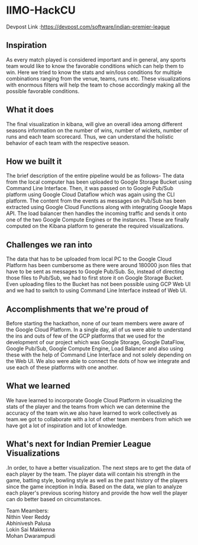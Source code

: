 # IIMO-HackCU

Devpost Link :https://devpost.com/software/indian-premier-league

## Inspiration
As every match played is considered important and in general, any sports team would like to know the favorable conditions which can help them to win. Here we tried to know the stats and win/loss conditions for multiple combinations ranging from the venue, teams, runs etc. These visualizations with enormous filters will help the team to chose accordingly making all the possible favorable conditions.
## What it does
The final visualization in kibana, will give an overall idea among different seasons information on the number of wins, number of wickets, number of runs and each team scorecard. Thus, we can understand the holistic behavior of each team with the respective season.
## How we built it
The brief description of the entire pipeline would be as follows-
The data from the local computer has been uploaded to Google Storage Bucket using Command Line Interface. Then, it was passed on to Google Pub/Sub platform using Google Cloud Dataflow which was again using the CLI platform. The content from the events as messages on Pub/Sub has been extracted using Google Cloud Functions along with integrating Google Maps API. The load balancer then handles the incoming traffic and sends it onto one of the two Google Compute Engines or the instances. These are finally computed on the Kibana platform to generate the required visualizations.
## Challenges we ran into
The data that has to be uploaded from local PC to the Google Cloud Platform has been cumbersome as there were around 180000 json files that have to be sent as messages to Google Pub/Sub. So, instead of directing those files to Pub/Sub, we had to first store it on Google Storage Bucket. Even uploading files to the Bucket has not been possible using GCP Web UI and we had to switch to using Command Line Interface instead of Web UI.
## Accomplishments that we're proud of
Before starting the hackathon, none of our team members were aware of the Google Cloud Platform. In a single day, all of us were able to understand the ins and outs of few of the GCP platforms that we used for the development of our project which was Google Storage, Google DataFlow, Google Pub/Sub, Google Compute Engine, Load Balancer and also using these with the help of Command Line Interface and not solely depending on the Web UI. We also were able to connect the dots of how we integrate and use each of these platforms with one another.
## What we learned
We have learned to incorporate Google Cloud Platform in visualizing the stats of the player and the teams from which we can determine the accuracy of the team win.we also have learned to work collectively as team.we got to collaborate with a lot of other team members from which we have got a lot of inspiration and lot of knowledge.
## What's next for Indian Premier League Visualizations
.In order, to have a better visualization. The next steps are to get the data of each player by the team. The player data will contain his strength in the game, batting style, bowling style as well as the past history of the players since the game inception in India. Based on the data, we plan to analyze each player's previous scoring history and provide the how well the player can do better based on circumstances.



Team Meambers: <br/>
Nithin Veer Reddy<br/>
Abhinivesh Palusa<br/>
Lokin Sai Makkenna<br/>
Mohan Dwarampudi<br/>
